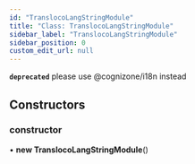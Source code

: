 ```yaml
---
id: "TranslocoLangStringModule"
title: "Class: TranslocoLangStringModule"
sidebar_label: "TranslocoLangStringModule"
sidebar_position: 0
custom_edit_url: null
---
```


**`deprecated`** please use @cognizone/i18n instead

## Constructors

### constructor

• **new TranslocoLangStringModule**()
